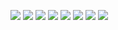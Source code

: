 ![](https://img.shields.io/badge/OS-Arch%20Linux-informational?style=flat&logo=archlinux&logoColor=white&color=6aa6f8)
![](https://img.shields.io/badge/Editor-Neovim-informational?style=flat&logo=neovim&logoColor=white&color=6aa6f8)
![](https://img.shields.io/badge/Code-Rust-informational?style=flat&logo=rust&logoColor=white&color=6aa6f8)
![](https://img.shields.io/badge/Code-Python-informational?style=flat&logo=python&logoColor=white&color=6aa6f8)
![](https://img.shields.io/badge/Code-C++-informational?style=flat&logo=c&logoColor=white&color=6aa6f8)
![](https://img.shields.io/badge/Code-React-informational?style=flat&logo=react&logoColor=white&color=6aa6f8)
![](https://img.shields.io/badge/Tools-Docker-informational?style=flat&logo=docker&logoColor=white&color=6aa6f8)
![](https://img.shields.io/badge/Tools-AWS-informational?style=flat&logo=AmazonAWS&logoColor=white&color=6aa6f8)
